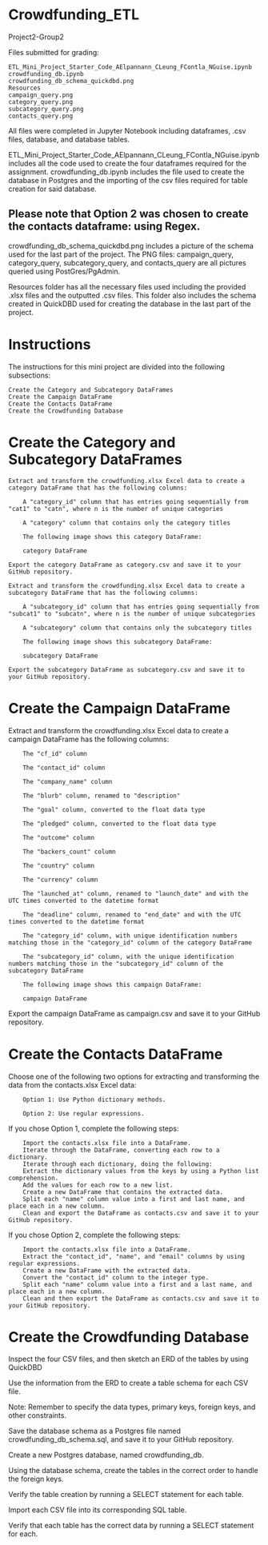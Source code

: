 # Crowdfunding_ETL
Project2-Group2

Files submitted for grading:

    ETL_Mini_Project_Starter_Code_AElpannann_CLeung_FContla_NGuise.ipynb
    crowdfunding_db.ipynb
    crowdfunding_db_schema_quickdbd.png
    Resources
    campaign_query.png
    category_query.png
    subcategory_query.png
    contacts_query.png

All files were completed in Jupyter Notebook including dataframes, .csv files, database, and database tables.

ETL_Mini_Project_Starter_Code_AElpannann_CLeung_FContla_NGuise.ipynb includes all the code used to create the four dataframes required for the assignment. crowdfunding_db.ipynb includes the file used to create the database in Postgres and the importing of the csv files required for table creation for said database. 

## Please note that Option 2 was chosen to create the contacts dataframe: using Regex. 

crowdfunding_db_schema_quickdbd.png includes a picture of the schema used for the last part of the project. The PNG files: campaign_query, category_query, subcategory_query, and contacts_query are all pictures queried using PostGres/PgAdmin.

Resources folder has all the necessary files used including the provided .xlsx files and the outputted .csv files. This folder also includes the schema created in QuickDBD used for creating the database in the last part of the project.


# Instructions

The instructions for this mini project are divided into the following subsections:

    Create the Category and Subcategory DataFrames
    Create the Campaign DataFrame
    Create the Contacts DataFrame
    Create the Crowdfunding Database

# Create the Category and Subcategory DataFrames

    Extract and transform the crowdfunding.xlsx Excel data to create a category DataFrame that has the following columns:

        A "category_id" column that has entries going sequentially from "cat1" to "catn", where n is the number of unique categories

        A "category" column that contains only the category titles

        The following image shows this category DataFrame:

        category DataFrame

    Export the category DataFrame as category.csv and save it to your GitHub repository.

    Extract and transform the crowdfunding.xlsx Excel data to create a subcategory DataFrame that has the following columns:

        A "subcategory_id" column that has entries going sequentially from "subcat1" to "subcatn", where n is the number of unique subcategories

        A "subcategory" column that contains only the subcategory titles

        The following image shows this subcategory DataFrame:

        subcategory DataFrame

    Export the subcategory DataFrame as subcategory.csv and save it to your GitHub repository.

# Create the Campaign DataFrame

Extract and transform the crowdfunding.xlsx Excel data to create a campaign DataFrame has the following columns:

        The "cf_id" column

        The "contact_id" column

        The "company_name" column

        The "blurb" column, renamed to "description"

        The "goal" column, converted to the float data type

        The "pledged" column, converted to the float data type

        The "outcome" column

        The "backers_count" column

        The "country" column

        The "currency" column

        The "launched_at" column, renamed to "launch_date" and with the UTC times converted to the datetime format

        The "deadline" column, renamed to "end_date" and with the UTC times converted to the datetime format

        The "category_id" column, with unique identification numbers matching those in the "category_id" column of the category DataFrame

        The "subcategory_id" column, with the unique identification numbers matching those in the "subcategory_id" column of the subcategory DataFrame

        The following image shows this campaign DataFrame:

        campaign DataFrame

Export the campaign DataFrame as campaign.csv and save it to your GitHub repository.

# Create the Contacts DataFrame

Choose one of the following two options for extracting and transforming the data from the contacts.xlsx Excel data:

        Option 1: Use Python dictionary methods.

        Option 2: Use regular expressions.

If you chose Option 1, complete the following steps:

        Import the contacts.xlsx file into a DataFrame.
        Iterate through the DataFrame, converting each row to a dictionary.
        Iterate through each dictionary, doing the following:
        Extract the dictionary values from the keys by using a Python list comprehension.
        Add the values for each row to a new list.
        Create a new DataFrame that contains the extracted data.
        Split each "name" column value into a first and last name, and place each in a new column.
        Clean and export the DataFrame as contacts.csv and save it to your GitHub repository.

If you chose Option 2, complete the following steps:

        Import the contacts.xlsx file into a DataFrame.
        Extract the "contact_id", "name", and "email" columns by using regular expressions.
        Create a new DataFrame with the extracted data.
        Convert the "contact_id" column to the integer type.
        Split each "name" column value into a first and a last name, and place each in a new column.
        Clean and then export the DataFrame as contacts.csv and save it to your GitHub repository.

# Create the Crowdfunding Database

Inspect the four CSV files, and then sketch an ERD of the tables by using QuickDBD 

Use the information from the ERD to create a table schema for each CSV file.

Note: Remember to specify the data types, primary keys, foreign keys, and other constraints.

Save the database schema as a Postgres file named crowdfunding_db_schema.sql, and save it to your GitHub repository.

Create a new Postgres database, named crowdfunding_db.

Using the database schema, create the tables in the correct order to handle the foreign keys.

Verify the table creation by running a SELECT statement for each table.

Import each CSV file into its corresponding SQL table.

Verify that each table has the correct data by running a SELECT statement for each.

